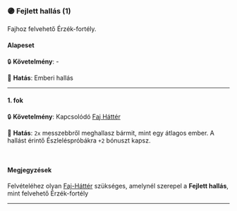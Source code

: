 ### 🟣 Fejlett hallás (1)

<!-- tag: erzekfortely -->

Fajhoz felvehető Érzék-fortély.

#### Alapeset

🔒 **Követelmény**:  -

🌟 **Hatás**: Emberi hallás

---
#### 1. fok

🔒 **Követelmény**: Kapcsolódó [Faj Háttér](../022_faj_hatterek.md)

🌟 **Hatás**: `2x` messzebbről meghallasz bármit, mint egy átlagos ember. A hallást érintő Észleléspróbákra `+2` bónuszt kapsz.


<br />

#### Megjegyzések

Felvételéhez olyan [Faj-Háttér](../022_faj_hatterek.md) szükséges, amelynél szerepel a **Fejlett hallás**, mint felvehető Érzék-fortély

---
